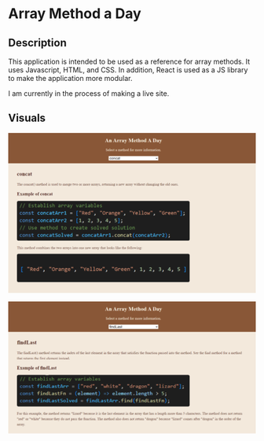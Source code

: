 # Array Method a Day

## Description 

This application is intended to be used as a reference for array methods. It uses Javascript, HTML, and CSS. In addition, React is used as a JS library to make the application more modular.

I am currently in the process of making a live site.

## Visuals

![concat](./readme-images/concat-readme.png)

![findLast](./readme-images/findLast-readme.png)
